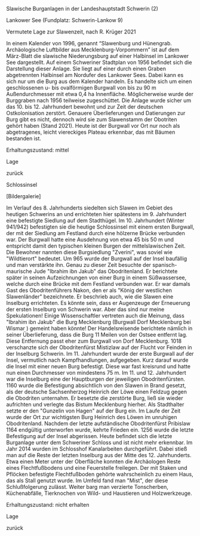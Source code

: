 

Slawische Burganlagen in der Landeshauptstadt Schwerin (2)

Lankower See (Fundplatz: Schwerin-Lankow 9)

Vermutete Lage zur Slawenzeit, nach R. Krüger 2021

In einem Kalender von 1996, genannt “Slawenburg und Hünengrab. Archäologische Luftbilder aus Mecklenburg-Vorpommern” ist auf dem März-Blatt die slawische Niederungsburg auf einer Halbinsel im Lankower See dargestellt. Auf einem Schweriner Stadtplan von 1956 befindet sich die Darstellung dieser Anlage. Sie liegt auf einer durch einen Graben abgetrennten Halbinsel am Nordufer des Lankower Sees. Dabei kann es sich nur um die Burg aus dem Kalender handeln. Es handelte sich um einen geschlossenen u- bis ovalförmigen Burgwall von bis zu 90 m Außendurchmesser mit etwa 0,4 ha Innenfläche. Möglicherweise wurde der Burggraben nach 1956 teilweise zugeschüttet. Die Anlage wurde sicher um das 10. bis 12. Jahrhundert bewohnt und zur Zeit der deutschen Ostkolonisation zerstört. Genauere Überlieferungen und Datierungen zur Burg gibt es nicht, dennoch wird sie zum Slawenstamm der Obotriten gehört haben (Stand 2021). Heute ist der Burgwall vor Ort nur noch als abgetragenes, leicht viereckiges Plateau erkennbar, das mit Bäumen bestanden ist.

Erhaltungszustand: mittel

Lage

zurück

Schlossinsel

[Bildergalerie]

Im Verlauf des 8. Jahrhunderts siedelten sich Slawen im Gebiet des heutigen Schwerins an und errichteten hier spätestens im 9. Jahrhundert eine befestigte Siedlung auf dem Stadthügel. Im 10. Jahrhundert (Winter 941/942) befestigten sie die heutige Schlossinsel mit einem ersten Burgwall, der mit der Siedlung am Festland durch eine hölzerne Brücke verbunden war. Der Burgwall hatte eine Ausdehnung von etwa 45 bis 50 m und entspricht damit den typischen kleinen Burgen der mittelslawischen Zeit. Die Bewohner nannten diese Burgsiedlung "Zverini", was soviel wie "Wildtierort" bedeutet. Um 965 wurde der Burgwall auf der Insel baufällig und man verstärkte ihn. Genau zu dieser Zeit besuchte der spanisch-maurische Jude "Ibrahim ibn Jakub" das Obodritenland. Er berichtete später in seinen Aufzeichnungen von einer Burg in einem Süßwassersee, welche durch eine Brücke mit dem Festland verbunden war. Er war damals Gast des Obodritenführers Nakon, den er als "König der westlichen Slawenländer" bezeichnete. Er beschrieb auch, wie die Slawen eine Inselburg errichteten. Es könnte sein, dass er Augenzeuge der Erneuerung der ersten Inselburg von Schwerin war. Aber das sind nur meine Spekulationen! Einige Wissenschaftler vertreten auch die Meinung, dass "Ibrahim ibn Jakub" die Burg Mecklenburg (Burgwall Dorf Mecklenburg bei Wismar ) gemeint haben könnte! Der Handelsreisende berichtete nämlich in seiner Überlieferung, dass die Burg 11 Meilen von der Ostsee entfernt lag. Diese Entfernung passt eher zum Burgwall von Dorf Mecklenburg. 1018 verschanzte sich der Obodritenfürst Mistizlaw auf der Flucht vor Feinden in der Inselburg Schwerin. Im 11. Jahrhundert wurde der erste Burgwall auf der Insel, vermutlich nach Kampfhandlungen, aufgegeben. Kurz darauf wurde die Insel mit einer neuen Burg befestigt. Diese war fast kreisrund und hatte nun einen Durchmesser von mindestens 75 m. Im 11. und 12. Jahrhundert war die Inselburg eine der Hauptburgen der jeweiligen Obodritenfürsten. 1160 wurde die Befestigung absichtlich von den Slawen in Brand gesetzt, als der deutsche Sachsenherzog Heinrich der Löwe einen Feldzug gegen die Obodriten unternahm. Er besetzte die zerstörte Burg, ließ sie wieder aufrichten und verlegte das Bistum Mecklenburg hierher. Als Stadthalter setzte er den "Gunzelin von Hagen" auf der Burg ein. Im Laufe der Zeit wurde der Ort zur wichtigsten Burg Heinrich des Löwen im unruhigen Obodritenland. Nachdem der letzte aufständische Obodritenfürst Pribislaw 1164 endgültig unterworfen wurde, kehrte Frieden ein. 1256 wurde die letzte Befestigung auf der Insel abgerissen. Heute befindet sich die letzte Burganlage unter dem Schweriner Schloss und ist nicht mehr erkennbar. Im Jahr 2014 wurden im Schlosshof Kanalarbeiten durchgeführt. Dabei stieß man auf die  Reste der letzten Inselburg aus der Mitte des 12. Jahrhunderts. Etwa einen Meter unter der Oberfläche konnten die Archäologen Reste eines Flechtfußbodens und eine Feuerstelle freilegen. Der mit Staken und Pflöcken befestigte Flechtfußboden gehörte wahrscheinlich zu einem Haus, das als Stall genutzt wurde. Im Umfeld fand man "Mist", der diese Schlußfolgerung zulässt. Weiter barg man verzierte Tonscherben, Küchenabfälle, Tierknochen von Wild- und Haustieren und Holzwerkzeuge.

Erhaltungszustand: nicht erhalten

Lage                   

zurück


